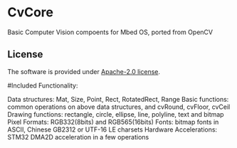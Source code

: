 # CvCore
Basic Computer Vision compoents for Mbed OS, ported from OpenCV

## License

The software is provided under [Apache-2.0 license](LICENSE).

#Included Functionality:

Data structures: Mat, Size, Point, Rect, RotatedRect, Range
Basic functions: common operations on above data structures, and cvRound, cvFloor, cvCeil
Drawing functions: rectangle, circle, ellipse, line, polyline, text and bitmap
Pixel Formats: RGB332(8bits) and RGB565(16bits)
Fonts: bitmap fonts in ASCII, Chinese GB2312 or UTF-16 LE charsets
Hardware Accelerations: STM32 DMA2D acceleration in a few operations
